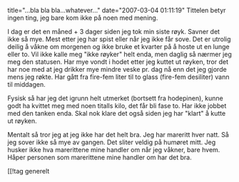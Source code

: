 title="...bla bla bla...whatever..."
date="2007-03-04 01:11:19"
Tittelen betyr ingen ting, jeg bare kom ikke på noen med mening.

I dag er det en måned + 3 dager siden jeg tok min siste røyk. Savner det ikke så mye. Mest etter jeg har spist eller når jeg ikke får sove. Det er utrolig deilig å våkne om morgenen og ikke bruke et kvarter på å hoste ut en lunge eller to. Vil ikke kalle meg "ikke røyker" helt enda, men daglig så nærmer jeg meg den statusen. Har mye vondt i hodet etter jeg kuttet ut røyken, tror det har noe med at jeg drikker mye mindre veske pr. dag nå enn det jeg gjorde mens jeg røkte. Har gått fra fire-fem liter til to glass (fire-fem desiliter) vann til middagen.

Fysisk så har jeg det igrunn helt utmerket (bortsett fra hodepinen), kunne godt ha kvittet meg med noen titalls kilo, det får bli fase to. Har ikke jobbet med den tanken enda. Skal nok klare det også siden jeg har "klart" å kutte ut røyken.

Mentalt så tror jeg at jeg ikke har det helt bra. Jeg har mareritt hver natt. Så jeg sover ikke så mye av gangen. Det sliter veldig på humøret mitt. Jeg husker ikke hva marerittene mine handler om når jeg våkner, bare hvem. Håper personen som marerittene mine handler om har det bra.

[[!tag  generelt
